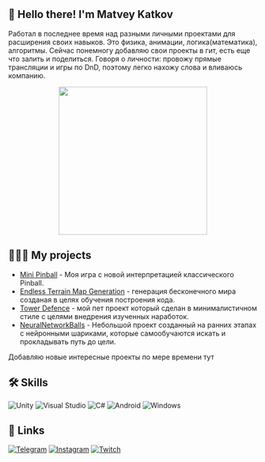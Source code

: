 ## 🚀 Hello there! I'm Matvey Katkov
Работал в последнее время над разными личными проектами для расширения своих навыков. Это физика, анимации, логика(математика), алгоритмы. Сейчас понемногу добавляю свои проекты в гит, есть еще что залить и поделиться. Говоря о личности: провожу прямые трансляции и игры по DnD, поэтому легко нахожу слова и вливаюсь компанию.

<div id="header" align="center">
  <img src="assets/Animated-avatar.gif" width="300"/>
</div>


## 🧑🏻‍💻 My projects

 - [Mini Pinball]([https://github.com/KasaiFudo/EndlessMapGeneration](https://taimas-tavern.itch.io/mini-pinball)) - Моя игра с новой интерпретацией классического Pinball.
 - [Endless Terrain Map Generation](https://github.com/KasaiFudo/EndlessMapGeneration) - генерация бесконечного мира созданая в целях обучения построения кода.
 - [Tower Defence](https://github.com/KasaiFudo/TowerDefence) - мой пет проект который сделан в минималистичном стиле с целями внедрения изученных наработок. 
 - [NeuralNetworkBalls](https://github.com/KasaiFudo/NeuralNetworkBalls) - Небольшой проект созданный на ранних этапах с нейронными шариками, которые самообучаются искать и прокладывать путь до цели.

 Добавляю новые интересные проекты по мере времени тут


## 🛠 Skills
![Unity](https://img.shields.io/badge/unity-%23000000.svg?style=for-the-badge&logo=unity&logoColor=white)
![Visual Studio](https://img.shields.io/badge/Visual%20Studio-5C2D91.svg?style=for-the-badge&logo=visual-studio&logoColor=white)
![C#](https://img.shields.io/badge/c%23-%23239120.svg?style=for-the-badge&logo=c-sharp&logoColor=white)
![Android](https://img.shields.io/badge/Android-3DDC84?style=for-the-badge&logo=android&logoColor=white)
![Windows](https://img.shields.io/badge/Windows-0078D6?style=for-the-badge&logo=windows&logoColor=white)


## 🔗 Links
[![Telegram](https://img.shields.io/badge/-Telegram-090909?style=for-the-badge&logo=telegram&logoColor=27A0D9)](https://t.me/KasaiFudo)
[![Instagram](https://img.shields.io/badge/-Instagram-090909?style=for-the-badge&logo=instagram&logoColor=B4068E)](https://instagram.com/kasaifudo)
[![Twitch](https://img.shields.io/badge/Twitch-%239146FF.svg?style=for-the-badge&logo=Twitch&logoColor=white)](https://www.twitch.tv/taimastavern)

